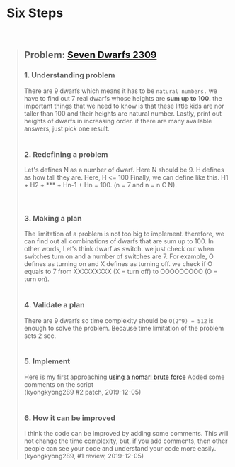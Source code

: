 # Six Steps
<br />

> ## Problem: [Seven Dwarfs 2309](https://www.acmicpc.net/problem/2309)
>
> ### 1. Understanding problem
> There are 9 dwarfs which means it has to be `natural numbers.` we have to find out
  7 real dwarfs whose heights are **sum up to 100.** the important things that we need to know is that
  these little kids are nor taller than 100 and their heights are natural number.
  Lastly, print out heights of dwarfs in increasing order. if there are many available answers, just pick one result.
> <br />
> <br />
> ### 2. Redefining a problem
>  Let's defines N as a number of dwarf. Here N should be 9. H defines as how tall they are. Here, H <= 100
  Finally, we can define like this. H1 + H2 + \*\*\* + Hn-1 + Hn = 100. (n = 7 and n = n C N).  
> <br />
> <br />
> ### 3. Making a plan
>  The limitation of a problem is not too big to implement. therefore, we can find out all combinations of 
  dwarfs that are sum up to 100. In other words, Let's think dwarf as switch. we just check out when switches turn on
  and a number of switches are 7. For example, O defines as turning on and X defines as turning off.
  we check if O equals to 7 from XXXXXXXXX (X = turn off) to OOOOOOOOO (O = turn on).
> <br />
> <br />
> ### 4. Validate a plan
>  There are 9 dwarfs so time complexity should be `O(2^9) = 512` is enough to solve the problem. Because time limitation 
  of the problem sets 2 sec.
> <br />
> <br />
> ### 5. Implement
>  Here is my first approaching [using a nomarl brute force](https://github.com/DevStevenLee/Algorithm/blob/master/Brute_Force/Seven_Dwarfs_2309/Seven_Dwarfs_2309.java) 
> Added some comments on the script  
> (kyongkyong289 #2 patch, 2019-12-05)
> <br /> 
> <br />
> ### 6. How it can be improved
> I think the code can be improved by adding some comments. This will not change the time complexity, but, if you add comments,
> then other people can see your code and understand your code more easily.  
> (kyongkyong289, #1 review, 2019-12-05)  
>

